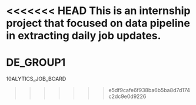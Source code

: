 <<<<<<< HEAD
This is an internship project that focused on data pipeline in extracting daily job updates.
=======
# DE_GROUP1
10ALYTICS_JOB_BOARD
>>>>>>> e5df9cafe6f938ba6b5ba8d7d174c2dc9e0d9226
